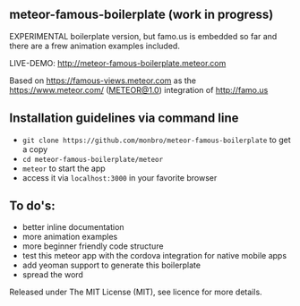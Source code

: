 meteor-famous-boilerplate (work in progress)
--------------------------------------------

EXPERIMENTAL boilerplate version, but famo.us is embedded so far and there are a frew animation examples included.

LIVE-DEMO: http://meteor-famous-boilerplate.meteor.com

Based on https://famous-views.meteor.com as the https://www.meteor.com/ (METEOR@1.0) integration of http://famo.us

## Installation guidelines via command line
* `git clone https://github.com/monbro/meteor-famous-boilerplate` to get a copy
* `cd meteor-famous-boilerplate/meteor`
* `meteor` to start the app
* access it via `localhost:3000` in your favorite browser

## To do's:
* better inline documentation
* more animation examples
* more beginner friendly code structure
* test this meteor app with the cordova integration for native mobile apps
* add yeoman support to generate this boilerplate
* spread the word

Released under The MIT License (MIT), see licence for more details.